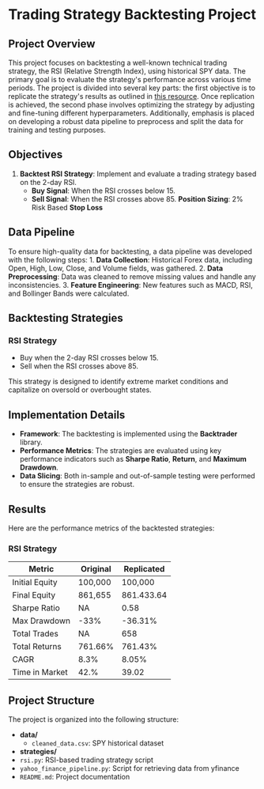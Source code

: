 # **Trading Strategy Backtesting Project**

## **Project Overview**

This project focuses on backtesting a well-known technical trading strategy, the RSI (Relative Strength Index), using historical SPY data. The primary goal is to evaluate the strategy's performance across various time periods. The project is divided into several key parts: the first objective is to replicate the strategy's results as outlined in [this resource](https://www.quantifiedstrategies.com/rsi-trading-strategy/). Once replication is achieved, the second phase involves optimizing the strategy by adjusting and fine-tuning different hyperparameters. Additionally, emphasis is placed on developing a robust data pipeline to preprocess and split the data for training and testing purposes.

## **Objectives**

1.  **Backtest RSI Strategy**: Implement and evaluate a trading strategy based on the 2-day RSI.
    -   **Buy Signal**: When the RSI crosses below 15.
    -   **Sell Signal**: When the RSI crosses above 85.
        **Position Sizing**: 2% Risk Based
        **Stop Loss**


## **Data Pipeline**

To ensure high-quality data for backtesting, a data pipeline was developed with the following steps: 1. **Data Collection**: Historical Forex data, including Open, High, Low, Close, and Volume fields, was gathered. 2. **Data Preprocessing**: Data was cleaned to remove missing values and handle any inconsistencies. 3. **Feature Engineering**: New features such as MACD, RSI, and Bollinger Bands were calculated. 

## **Backtesting Strategies**

### **RSI Strategy**

-   Buy when the 2-day RSI crosses below 15.
-   Sell when the RSI crosses above 85.

This strategy is designed to identify extreme market conditions and capitalize on oversold or overbought states.

## **Implementation Details**

-   **Framework**: The backtesting is implemented using the **Backtrader** library.
-   **Performance Metrics**: The strategies are evaluated using key performance indicators such as **Sharpe Ratio**, **Return**, and **Maximum Drawdown**.
-   **Data Slicing**: Both in-sample and out-of-sample testing were performed to ensure the strategies are robust.

## **Results**

Here are the performance metrics of the backtested strategies:

### **RSI Strategy**

| Metric          |  Original    | Replicated |
|-----------------|--------------|------------|
| Initial Equity  |  100,000     |  100,000   |
| Final Equity    |  861,655     |  861.433.64|
| Sharpe Ratio    |  NA          |  0.58      |
| Max Drawdown    |  -33%        |  -36.31%   |
| Total Trades    |  NA          |  658       |
| Total Returns   |  761.66%     |  761.43%   |  
| CAGR            |  8.3%        |  8.05%     |
| Time in Market  |  42.%        |  39.02     |

## **Project Structure**

The project is organized into the following structure:

- **data/**
  - `cleaned_data.csv`: SPY historical dataset
- **strategies/**
- `rsi.py`: RSI-based trading strategy script
- `yahoo_finance_pipeline.py`: Script for retrieving data from yfinance
- `README.md`: Project documentation
